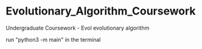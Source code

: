 # Evolutionary_Algorithm_Coursework
Undergraduate Coursework - Evol evolutionary algorithm

run "python3 -m main" in the terminal
